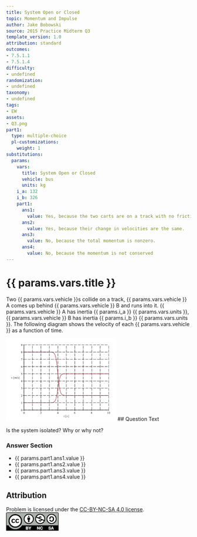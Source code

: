 ```yaml
---
title: System Open or Closed
topic: Momentum and Impulse
author: Jake Bobowski
source: 2015 Practice Midterm Q3
template_version: 1.0
attribution: standard
outcomes:
- 7.5.1.1
- 7.5.1.4
difficulty:
- undefined
randomization:
- undefined
taxonomy:
- undefined
tags:
- EW
assets:
- Q3.png
part1:
  type: multiple-choice
  pl-customizations:
    weight: 1
substitutions:
  params:
    vars:
      title: System Open or Closed
      vehicle: bus
      units: kg
    i_a: 132
    i_b: 326
    part1:
      ans1:
        value: Yes, because the two carts are on a track with no friction.
      ans2:
        value: Yes, because their change in velocities are the same.
      ans3:
        value: No, because the total momentum is nonzero.
      ans4:
        value: No, because the momentum is not conserved
---
```

# {{ params.vars.title }}
Two {{ params.vars.vehicle }}s collide on a track, {{ params.vars.vehicle }}  A comes up behind {{ params.vars.vehicle }}  B and runs into it.
{{ params.vars.vehicle }} A has inertia {{ params.i_a }} {{ params.vars.units }}, {{ params.vars.vehicle }} B has inertia {{ params.i_b }} {{ params.vars.units }}.
The following diagram shows the velocity of each {{ params.vars.vehicle }} as a function of time.

<img src="Q3.png" alt="A velocity versus time graph where {{ params.vars.vehicle }} A has an initial velocity of 8 meters per second and {{ params.vars.vehicle }} B has an initial velocity of 1 meter per second. The two {{ params.vars.vehicle }}s collide at around 4 seconds. The velocity of {{ params.vars.vehicle }} A decreases to 2 meters per second and the velocity of {{ params.vars.vehicle }} B increases to 5 meters per second." width=300>
## Question Text

Is the system isolated? Why or why not?

### Answer Section

- {{ params.part1.ans1.value }}
- {{ params.part1.ans2.value }}
- {{ params.part1.ans3.value }}
- {{ params.part1.ans4.value }}

## Attribution

Problem is licensed under the [CC-BY-NC-SA 4.0 license](https://creativecommons.org/licenses/by-nc-sa/4.0/).<br> ![The Creative Commons 4.0 license requiring attribution-BY, non-commercial-NC, and share-alike-SA license.](https://raw.githubusercontent.com/firasm/bits/master/by-nc-sa.png)